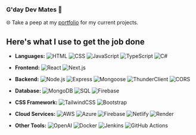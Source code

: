 ### G'day Dev Mates 👋

🌐 Take a peep at my [portfolio](https://lukeb-portfolio.netlify.app/) for my current projects. 

## Here's what I use to get the job done 

- **Languages:** 
  ![HTML](https://img.shields.io/badge/HTML-5-orange?style=flat&logo=html5&logoColor=white)
  ![CSS](https://img.shields.io/badge/CSS-3-blue?style=flat&logo=css3&logoColor=white)
  ![JavaScript](https://img.shields.io/badge/JavaScript-ES6-yellow?style=flat&logo=javascript&logoColor=white)
  ![TypeScript](https://img.shields.io/badge/TypeScript-4.0-blue?style=flat&logo=typescript&logoColor=white)
  ![C#](https://img.shields.io/badge/C%23-9.0-purple?style=flat&logo=c-sharp&logoColor=white)

- **Frontend:**
  ![React](https://img.shields.io/badge/React-17.0-blue?style=flat&logo=react&logoColor=white)
  ![Next.js](https://img.shields.io/badge/Next.js-10.0-green?style=flat&logo=next-dot-js&logoColor=white)
  
- **Backend:**
  ![Node.js](https://img.shields.io/badge/Node.js-14-green?style=flat&logo=node.js&logoColor=white)
  ![Express](https://img.shields.io/badge/Express-4.17-gray?style=flat&logo=express&logoColor=white)
  ![Mongoose](https://img.shields.io/badge/Mongoose-6.0-green?style=flat&logo=mongoose&logoColor=white)
  ![ThunderClient](https://img.shields.io/badge/ThunderClient-2.8-green?style=flat&logo=thunderclient&logoColor=white)
  ![CORS](https://img.shields.io/badge/CORS-enabled-green?style=flat&logo=cors&logoColor=white)

  
- **Database:**
  ![MongoDB](https://img.shields.io/badge/MongoDB-4.4-green?style=flat&logo=mongodb&logoColor=white)
  ![SQL](https://img.shields.io/badge/SQL-MySQL-blue?style=flat&logo=mysql&logoColor=white)
  ![Firebase](https://img.shields.io/badge/Firebase-8.0-yellow?style=flat&logo=firebase&logoColor=white)

  
- **CSS Framework:**
  ![TailwindCSS](https://img.shields.io/badge/TailwindCSS-2.0-blue?style=flat&logo=tailwind-css&logoColor=white)
  ![Bootstrap](https://img.shields.io/badge/Bootstrap-5.0-purple?style=flat&logo=bootstrap&logoColor=white)

  
- **Cloud Services:**
  ![AWS](https://img.shields.io/badge/AWS-Amazon-orange?style=flat&logo=amazon-aws&logoColor=white)
  ![Azure](https://img.shields.io/badge/Azure-Microsoft-blue?style=flat&logo=microsoft-azure&logoColor=white)
  ![Firebase](https://img.shields.io/badge/Firebase-8.0-yellow?style=flat&logo=firebase&logoColor=white)
  ![Netlify](https://img.shields.io/badge/Netlify-5.0-purple?style=flat&logo=netlify&logoColor=white)
  ![Render](https://img.shields.io/badge/Render-1.0-green?style=flat&logo=render&logoColor=white)

- **Other Tools:**
  ![OpenAI](https://img.shields.io/badge/OpenAI-1.0-blue?style=flat&logo=openai&logoColor=white)
  ![Docker](https://img.shields.io/badge/Docker-20.10-blue?style=flat&logo=docker&logoColor=white)
  ![Jenkins](https://img.shields.io/badge/Jenkins-2.3-red?style=flat&logo=jenkins&logoColor=white)
  ![GitHub Actions](https://img.shields.io/badge/GitHub%20Actions-2.0-gray?style=flat&logo=github-actions&logoColor=white)








